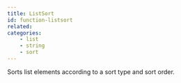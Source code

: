 ```yaml
---
title: ListSort
id: function-listsort
related:
categories:
    - list
    - string
    - sort
---
```


Sorts list elements according to a sort type and sort order.
